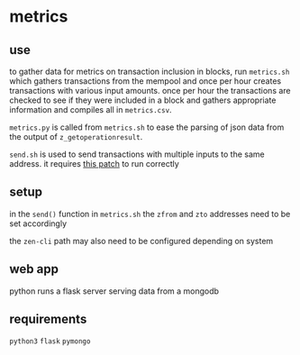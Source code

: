 # metrics

## use
to gather data for metrics on transaction inclusion in blocks, run `metrics.sh`
which gathers transactions from the mempool and once per hour creates transactions
with various input amounts. once per hour the transactions are checked to see if
they were included in a block and gathers appropriate information and  compiles
all in `metrics.csv`.

`metrics.py` is called from `metrics.sh` to ease the parsing of json data from
the output of `z_getoperationresult`.

`send.sh` is used to send transactions with multiple inputs to the same address.
it requires [this patch](https://github.com/zcash/zcash/issues/2955#issuecomment-366314590) to run correctly

## setup
in the `send()` function in `metrics.sh` the `zfrom` and `zto` addresses need to
be set accordingly

the `zen-cli` path may also need to be configured depending on system

## web app
python runs a flask server serving data from a mongodb

## requirements
`python3`
`flask`
`pymongo`
